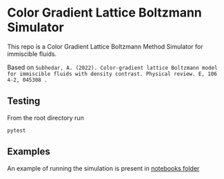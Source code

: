 # Color Gradient Lattice Boltzmann Simulator

This repo is a Color Gradient Lattice Boltzmann Method Simulator for immiscible fluids.

Based on `Subhedar, A. (2022). Color-gradient lattice Boltzmann model for immiscible fluids with density contrast. Physical review. E, 106 4-2, 045308 .`

## Testing

From the root directory run

```
pytest
```

## Examples

An example of running the simulation is present in [notebooks folder](./notebooks/Color%20Gradient%20Lattice%20Boltzman%20Method.ipynb)
